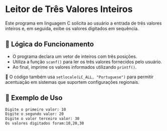 # Leitor de Três Valores Inteiros

Este programa em linguagem C solicita ao usuário a entrada de três valores inteiros e, em seguida, exibe os valores digitados em sequência.

## 🧠 Lógica do Funcionamento

- O programa declara um vetor de inteiros com três posições.
- Utiliza a função `scanf()` para ler os três valores fornecidos pelo usuário.
- Ao final, imprime os valores informados utilizando `printf()`.

📝 O código também usa `setlocale(LC_ALL, "Portuguese")` para permitir acentuação em sistemas que suportem configurações regionais.

## 📄 Exemplo de Uso

```bash
Digite o primeiro valor: 10
Digite o segundo valor: 20
Digite o valor terceiro valor: 30
Os valores digitados foram:10,20,30

